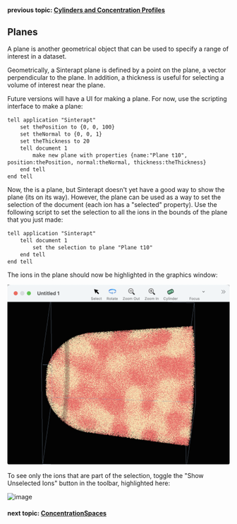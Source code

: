 #### previous topic: [Cylinders and Concentration Profiles](Cylinders.md)

## Planes

A plane is another geometrical object that can be used to specify a range of interest in a dataset.

Geometrically, a Sinterapt plane is defined by a point on the plane, a vector perpendicular to the plane.  In addition, a thickness is useful for selecting a volume of interest near the plane.

Future versions will have a UI for making a plane.  For now, use the scripting interface to make a plane:

```
tell application "Sinterapt"
	set thePosition to {0, 0, 100}
	set theNormal to {0, 0, 1}
	set theThickness to 20
	tell document 1
		make new plane with properties {name:"Plane t10", position:thePosition, normal:theNormal, thickness:theThickness}
	end tell
end tell   
```

Now, the is a plane, but Sinterapt doesn't yet have a good way to show the plane (its on its way).  However, the plane can be used as a way to set the selection of the document (each ion has a "selected" property).  Use the following script to set the selection to all the ions in the bounds of the plane that you just made:

```
tell application "Sinterapt"
	tell document 1
		set the selection to plane "Plane t10"
	end tell
end tell
```

The ions in the plane should now be highlighted in the graphics window:

![image](../images/SelectedIonsInThePlane.png "Selected ions highlighted in the Graphics Window")

To see only the ions that are part of the selection, toggle the "Show Unselected Ions" button in the toolbar, highlighted here:

![image](../images/ShowUnslectedIons.png "Show Unslected Ions Button")




#### next topic: [ConcentrationSpaces](ConcentrationSpaces.md)
